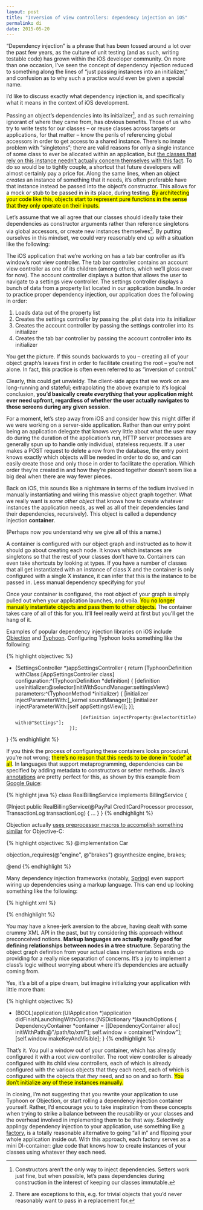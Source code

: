 ```yaml
---
layout: post
title: "Inversion of view controllers: dependency injection on iOS"
permalink: di
date: 2015-05-20
---
```


“Dependency injection” is a phrase that has been tossed around a lot over the past few years, as the culture of unit testing (and as such, writing testable code) has grown within the iOS developer community. On more than one occasion, I’ve seen the concept of dependency injection reduced to something along the lines of “just passing instances into an initializer,” and confusion as to why such a practice would even be given a special name.

I’d like to discuss exactly what dependency injection is, and specifically what it means in the context of iOS development.

Passing an object’s dependencies into its initializer[^1], and as such remaining ignorant of where they came from, has obvious benefits. Those of us who try to write tests for our classes – or reuse classes across targets or applications, for that matter – know the perils of referencing global accessors in order to get access to a shared instance. There’s no innate problem with “singletons”; there are valid reasons for only a single instance of some class to ever be allocated within an application, but [the classes that rely on this instance needn’t actually concern themselves with this fact](http://blog.segiddins.me/2014/10/05/why-i-never-write-singletons/). To do so would be to tightly couple, a shortcut that future developers will almost certainly pay a price for. Along the same lines, when an object _creates_ an instance of something that it needs, it’s often preferable have that instance instead be passed into the object’s constructor. This allows for a mock or stub to be passed in in its place, during testing. <mark>By architecting your code like this, objects start to represent pure functions in the sense that they only operate on their inputs.</mark>

Let’s assume that we all agree that our classes should ideally take their dependencies as constructor arguments rather than reference singletons via global accessors, or create new instances themselves[^2]. By putting ourselves in this mindset, we could very reasonably end up with a situation like the following:

The iOS application that we’re working on has a tab bar controller as it’s window’s root view controller. The tab bar controller contains an account view controller as one of its children (among others, which we’ll gloss over for now). The account controller displays a button that allows the user to navigate to a settings view controller. The settings controller displays a bunch of data from a property list located in our application bundle. In order to practice proper dependency injection, our application does the following in order:

<ol>
  <li>Loads data out of the property list</li>
  <li>Creates the settings controller by passing the .plist data into its initializer</li>
  <li>Creates the account controller by passing the settings controller into its initializer</li>
  <li>Creates the tab bar controller by passing the account controller into its initializer</li>
</ol>

You get the picture. If this sounds backwards to you – creating all of your object graph’s leaves first in order to facilitate creating the root – you’re not alone. In fact, this practice is often even referred to as “inversion of control.”

Clearly, this could get unwieldy. The client-side apps that we work on are long-running and stateful; extrapolating the above example to it’s logical conclusion, **you’d basically create *everything* that your application might ever need upfront, regardless of whether the user actually navigates to those screens during any given session**. 

For a moment, let’s step away from iOS and consider how this might differ if we were working on a server-side application. Rather than our entry point being an application delegate that knows very little about what the user may do during the duration of the application’s run, HTTP server processes are generally spun up to handle only individual, stateless requests. If a user makes a POST request to delete a row from the database, the entry point knows exactly which objects will be needed in order to do so, and can easily create those and only those in order to facilitate the operation. Which order they’re created in and how they’re pieced together doesn’t seem like a big deal when there are way fewer pieces.

Back on iOS, this sounds like a nightmare in terms of the tedium involved in manually instantiating and wiring this massive object graph together. What we really want is _some other object_ that knows how to create whatever instances the application needs, as well as all of their dependencies (and their dependencies, recursively). This object is called a dependency injection **container**.

(Perhaps now you understand why we give all of this a name.)

A container is configured with our object graph and instructed as to how it should go about creating each node. It knows which instances are singletons so that the rest of your classes don’t have to. Containers can even take shortcuts by looking at types. If you have a number of classes that all get instantiated with an instance of class X and the container is only configured with a single X instance, it can infer that this is the instance to be passed in. Less manual dependency specifying for you!

Once your container is configured, the root object of your graph is simply pulled out when your application launches, and voila. <mark>You no longer manually instantiate objects and pass them to other objects.</mark> The container takes care of all of this for you. It’ll feel really weird at first but you’ll get the hang of it.

Examples of popular dependency injection libraries on iOS include [Objection](http://objection-framework.org) and [Typhoon](http://typhoonframework.org). Configuring Typhoon looks something like the following:

{% highlight objectivec %}
- (SettingsController *)appSettingsController {
    return [TyphoonDefinition withClass:[AppSettingsController class] 
                          configuration:^(TyphoonDefinition *definition) {
                              [definition useInitializer:@selector(initWithSoundManager:settingsView:) 
                                              parameters:^(TyphoonMethod *initializer) {
                                                  [initializer injectParameterWith:[_kernel soundManager]];
                                                  [initializer injectParameterWith:[self appSettingsView]];
                                              }];
    
                              [definition injectProperty:@selector(title) with:@"Settings"];
                          }];
}
{% endhighlight %}

If you think the process of configuring these containers looks procedural, you’re not wrong; <mark>there’s no reason that this needs to be done in “code” at all</mark>. In languages that support metaprogramming, dependencies can be specified by adding metadata to constructors or setter methods. Java’s [annotations](http://en.wikipedia.org/wiki/Java_annotation) are pretty perfect for this, as shown by this example from [Google Guice](https://github.com/google/guice):

{% highlight java %}
class RealBillingService implements BillingService {

  @Inject
  public RealBillingService(@PayPal CreditCardProcessor processor, TransactionLog transactionLog) {
    ...
  }
}
{% endhighlight %}

Objection actually [uses preprocessor macros to accomplish something similar](https://github.com/atomicobject/objection#example) for Objective-C:

{% highlight objectivec %}
@implementation Car

objection_requires(@"engine", @"brakes")
@synthesize engine, brakes;

@end
{% endhighlight %}

Many dependency injection frameworks (notably, [Spring](http://docs.spring.io/spring/docs/current/spring-framework-reference/html/beans.html)) even support wiring up dependencies using a markup language. This can end up looking something like the following:

{% highlight xml %}
<object id="apiClient" class="APIClient">
    <constructor-arg name="maxConcurrentOperations" value="6">
</object>

<object id="coreDataController" class="CoreDataController">
    <constructor-arg ref="/path/to/sqlite/file">
    <constructor-arg ref="/path/to/managed/object/model">
</object>

<object id="keychain" class="Keychain">
    <constructor-arg ref="/path/to/keychain">
</object>

<object id="authenticationController" class="AuthenticationController">
    <constructor-arg ref="coreDataController">
    <constructor-arg ref="apiClient">
    <constructor-arg ref="keychain">
</object>
{% endhighlight %}

You may have a knee-jerk aversion to the above, having dealt with some crummy XML API in the past, but try considering this approach without preconceived notions. **Markup languages are actually really good for defining relationships between nodes in a tree structure**. Separating the object graph definition from your actual class implementations ends up providing for a really nice separation of concerns. It’s a joy to implement a class’s logic without worrying about where it’s dependencies are actually coming from.

Yes, it’s a bit of a pipe dream, but imagine initializing your application with little more than:

{% highlight objectivec %}
- (BOOL)application:(UIApplication *)application didFinishLaunchingWithOptions:(NSDictionary *)launchOptions {
  DependencyContainer *container = [[DependencyContainer alloc] initWithPath:@"/path/to/xml"];
  self.window = container["window"];
  [self.window makeKeyAndVisible];
}
{% endhighlight %}

That’s it. You pull a window out of your container, which has already configured it with a root view controller. The root view controller is already configured with its child view controllers, each of which is already configured with the various objects that they each need, each of which is configured with the objects that _they_ need, and so on and so forth. <mark>You don’t initialize any of these instances manually.</mark>

In closing, I’m not suggesting that you rewrite your application to use Typhoon or Objection, or start rolling a dependency injection container yourself. Rather, I’d encourage you to take inspiration from these concepts when trying to strike a balance between the reusability or your classes and the overhead involved in implementing them to be that way. Selectively applingy dependency injection to your application, use something like [a factory](http://irace.me/factories), is a totally reasonable alternative to going “all in” and flipping your whole application inside out. With this approach, each factory serves as a mini DI-container: glue code that knows how to create instances of your classes using whatever they each need.

[^1]: Constructors aren’t the only way to inject dependencies. Setters work just fine, but when possible, let’s pass dependencies during construction in the interest of keeping our classes immutable.

[^2]: There are exceptions to this, e.g. for trivial objects that you’d never reasonably want to pass in a replacement for.

